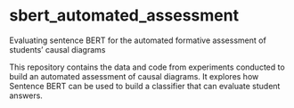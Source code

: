 # sbert_automated_assessment
Evaluating sentence BERT for the automated formative assessment of students’ causal diagrams

This repository contains the data and code from experiments conducted to build an automated assessment of causal diagrams. It explores how Sentence BERT can be used to build a classifier that can evaluate student answers.
